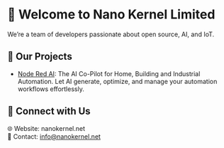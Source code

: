 # 👋 Welcome to Nano Kernel Limited

We’re a team of developers passionate about open source, AI, and IoT.

## 🌟 Our Projects
- [Node Red AI](https://github.com/Nano-Kernel-Limited/nerco-ai): The AI Co-Pilot for Home, Building and Industrial Automation. Let AI generate, optimize, and manage your automation workflows effortlessly.

## 💬 Connect with Us
🌐 Website: nanokernel.net  
📧 Contact: info@nanokernel.net
